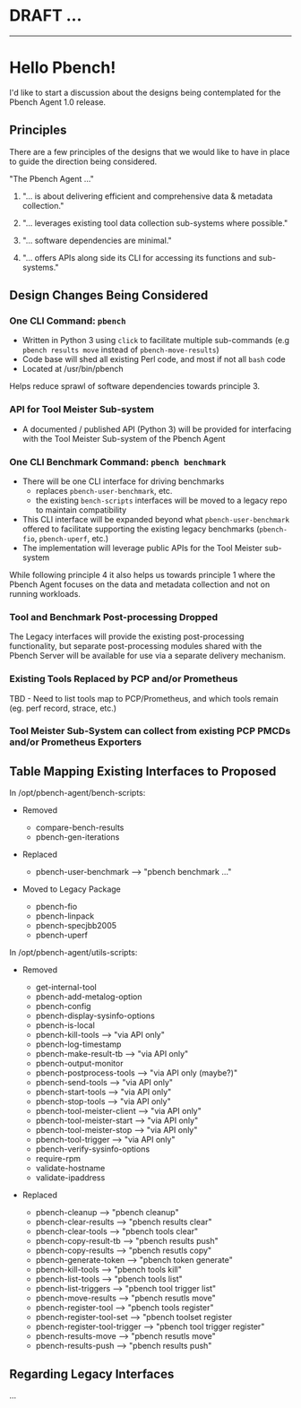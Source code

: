 # DRAFT ...

----

# Hello Pbench!

I'd like to start a discussion about the designs being contemplated for the Pbench Agent 1.0 release.


## Principles

There are a few principles of the designs that we would like to have in place to guide the direction being considered.

"The Pbench Agent ..."

 1. "... is about delivering efficient and comprehensive data & metadata collection."

 2. "... leverages existing tool data collection sub-systems where possible."

 3. "... software dependencies are minimal."

 4. "... offers APIs along side its CLI for accessing its functions and sub-systems."


## Design Changes Being Considered

### One CLI Command: `pbench`

 - Written in Python 3 using `click` to facilitate multiple sub-commands (e.g `pbench results move` instead of `pbench-move-results`)
 - Code base will shed all existing Perl code, and most if not all `bash` code
 - Located at /usr/bin/pbench

Helps reduce sprawl of software dependencies towards principle 3.

### API for Tool Meister Sub-system

 - A documented / published API (Python 3) will be provided for interfacing with the Tool Meister Sub-system of the Pbench Agent

### One CLI Benchmark Command: `pbench benchmark`

 - There will be one CLI interface for driving benchmarks
   - replaces `pbench-user-benchmark`, etc.
   - the existing `bench-scripts` interfaces will be moved to a legacy repo to maintain compatibility
 - This CLI interface will be expanded beyond what `pbench-user-benchmark` offered to facilitate supporting the existing legacy benchmarks (`pbench-fio`, `pbench-uperf`, etc.)
 - The implementation will leverage public APIs for the Tool Meister sub-system

While following principle 4 it also helps us towards principle 1 where the Pbench Agent focuses on  the data and metadata collection and not on running workloads.

### Tool and Benchmark Post-processing Dropped

The Legacy interfaces will provide the existing post-processing functionality, but separate post-processing modules shared with the Pbench Server will be available for use via a separate delivery mechanism.

### Existing Tools Replaced by PCP and/or Prometheus

TBD - Need to list tools map to PCP/Prometheus, and which tools remain (eg. perf record, strace, etc.)

### Tool Meister Sub-System can collect from existing PCP PMCDs and/or Prometheus Exporters


## Table Mapping Existing Interfaces to Proposed

In /opt/pbench-agent/bench-scripts:

 * Removed
   * compare-bench-results
   * pbench-gen-iterations

 * Replaced
   * pbench-user-benchmark --> "pbench benchmark ..."

 * Moved to Legacy Package
   * pbench-fio
   * pbench-linpack
   * pbench-specjbb2005
   * pbench-uperf

In /opt/pbench-agent/utils-scripts:

 * Removed
   * get-internal-tool
   * pbench-add-metalog-option
   * pbench-config
   * pbench-display-sysinfo-options
   * pbench-is-local
   * pbench-kill-tools            --> "via API only"
   * pbench-log-timestamp
   * pbench-make-result-tb        --> "via API only"
   * pbench-output-monitor
   * pbench-postprocess-tools     --> "via API only (maybe?)"
   * pbench-send-tools            --> "via API only"
   * pbench-start-tools           --> "via API only"
   * pbench-stop-tools            --> "via API only"
   * pbench-tool-meister-client   --> "via API only"
   * pbench-tool-meister-start    --> "via API only"
   * pbench-tool-meister-stop     --> "via API only"
   * pbench-tool-trigger          --> "via API only"
   * pbench-verify-sysinfo-options
   * require-rpm
   * validate-hostname
   * validate-ipaddress

 * Replaced
   * pbench-cleanup               --> "pbench cleanup"
   * pbench-clear-results         --> "pbench results clear"
   * pbench-clear-tools           --> "pbench tools clear"
   * pbench-copy-result-tb        --> "pbench results push"
   * pbench-copy-results          --> "pbench resutls copy"
   * pbench-generate-token        --> "pbench token generate"
   * pbench-kill-tools            --> "pbench tools kill"
   * pbench-list-tools            --> "pbench tools list"
   * pbench-list-triggers         --> "pbench tool trigger list"
   * pbench-move-results          --> "pbench resutls move"
   * pbench-register-tool         --> "pbench tools register"
   * pbench-register-tool-set     --> "pbench toolset register
   * pbench-register-tool-trigger --> "pbench tool trigger register"
   * pbench-results-move          --> "pbench resutls move"
   * pbench-results-push          --> "pbench results push"


## Regarding Legacy Interfaces

...